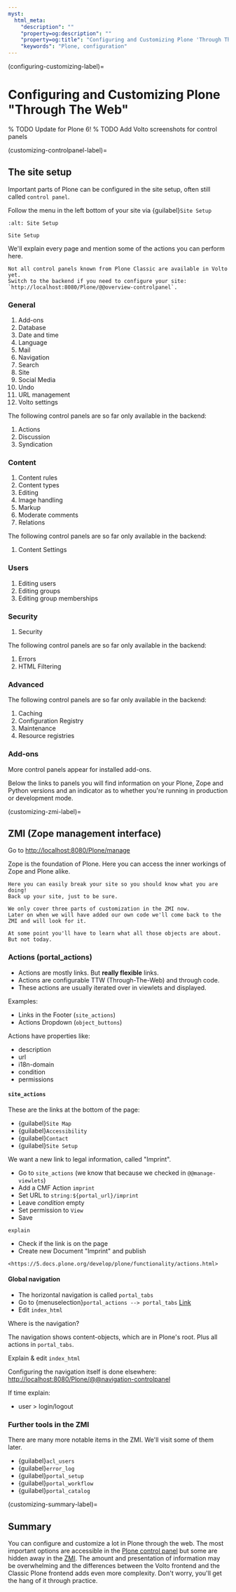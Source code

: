 ```yaml
---
myst:
  html_meta:
    "description": ""
    "property=og:description": ""
    "property=og:title": "Configuring and Customizing Plone 'Through The Web'"
    "keywords": "Plone, configuration"
---
```


(configuring-customizing-label)=

# Configuring and Customizing Plone "Through The Web"

% TODO Update for Plone 6!
% TODO Add Volto screenshots for control panels

(customizing-controlpanel-label)=

## The site setup

Important parts of Plone can be configured in the site setup, often still called `control panel`.

Follow the menu in the left bottom of your site via {guilabel}`Site Setup`

```{figure} _static/features_control_panel.png
:alt: Site Setup

Site Setup
```

We'll explain every page and mention some of the actions you can perform here.

```{note}
Not all control panels known from Plone Classic are available in Volto yet.
Switch to the backend if you need to configure your site: `http://localhost:8080/Plone/@@overview-controlpanel`.
```

### General

1. Add-ons
1. Database
1. Date and time
1. Language
1. Mail
1. Navigation
1. Search
1. Site
1. Social Media
1. Undo
1. URL management
1. Volto settings

The following control panels are so far only available in the backend:

1. Actions
1. Discussion
1. Syndication

### Content

1. Content rules
1. Content types
1. Editing
1. Image handling
1. Markup
1. Moderate comments
1. Relations

The following control panels are so far only available in the backend:

1. Content Settings

### Users

1. Editing users
1. Editing groups
1. Editing group memberships

### Security

1. Security

The following control panels are so far only available in the backend:

1. Errors
1. HTML Filtering

### Advanced

The following control panels are so far only available in the backend:

1. Caching
1. Configuration Registry
1. Maintenance
1. Resource registries

### Add-ons

More control panels appear for installed add-ons.

Below the links to panels you will find information on your Plone, Zope and Python versions and an indicator as to whether you're running in production or development mode.


(customizing-zmi-label)=

## ZMI (Zope management interface)

Go to <http://localhost:8080/Plone/manage>

Zope is the foundation of Plone. Here you can access the inner workings of Zope and Plone alike.

```{warning}
Here you can easily break your site so you should know what you are doing!
Back up your site, just to be sure.
```

```{only} not presentation
We only cover three parts of customization in the ZMI now.
Later on when we will have added our own code we'll come back to the ZMI and will look for it.

At some point you'll have to learn what all those objects are about. But not today.
```

### Actions (portal_actions)

- Actions are mostly links. But **really flexible** links.
- Actions are configurable TTW (Through-The-Web) and through code.
- These actions are usually iterated over in viewlets and displayed.

Examples:

- Links in the Footer (`site_actions`)
- Actions Dropdown (`object_buttons`)

Actions have properties like:

- description
- url
- i18n-domain
- condition
- permissions

#### `site_actions`

These are the links at the bottom of the page:

- {guilabel}`Site Map`
- {guilabel}`Accessibility`
- {guilabel}`Contact`
- {guilabel}`Site Setup`

We want a new link to legal information, called "Imprint".

- Go to `site_actions` (we know that because we checked in `@@manage-viewlets`)
- Add a CMF Action `imprint`
- Set URL to `string:${portal_url}/imprint`
- Leave *condition* empty
- Set permission to `View`
- Save

```{only} not presentation
explain
```

- Check if the link is on the page
- Create new Document "Imprint" and publish

```{seealso}
<https://5.docs.plone.org/develop/plone/functionality/actions.html>
```

#### Global navigation

- The horizontal navigation is called `portal_tabs`
- Go to {menuselection}`portal_actions --> portal_tabs` [Link](http://localhost:8080/Plone/portal_actions/portal_tabs/manage_main)
- Edit `index_html`

Where is the navigation?

The navigation shows content-objects, which are in Plone's root. Plus all actions in `portal_tabs`.

Explain & edit `index_html`

Configuring the navigation itself is done elsewhere: <http://localhost:8080/Plone/@@navigation-controlpanel>

If time explain:

- user > login/logout


### Further tools in the ZMI

There are many more notable items in the ZMI. We'll visit some of them later.

- {guilabel}`acl_users`
- {guilabel}`error_log`
- {guilabel}`portal_setup`
- {guilabel}`portal_workflow`
- {guilabel}`portal_catalog`

(customizing-summary-label)=

## Summary

You can configure and customize a lot in Plone through the web.
The most important options are accessible in the [Plone control panel](http://localhost:3000/controlpanel) but some are hidden away in the [ZMI](http://localhost:8080/Plone/manage).
The amount and presentation of information may be overwhelming and the differences between the Volto frontend and the Classic Plone frontend adds even more complexity.
Don't worry, you'll get the hang of it through practice.
